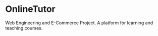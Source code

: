 # OnlineTutor
Web Engineering and E-Commerce Project.
A platform for learning and teaching courses.
